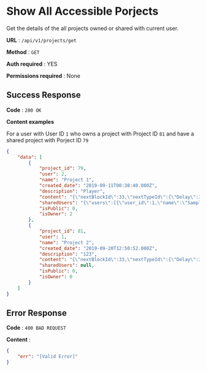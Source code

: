 # Show All Accessible Porjects

Get the details of the all projects owned or shared with current user.

**URL** : `/api/v1/projects/get`

**Method** : `GET`

**Auth required** : YES

**Permissions required** : None

## Success Response

**Code** : `200 OK`

**Content examples**

For a user with User ID `1` who owns a project with Project ID `81` and have a shared project with Porject ID `79`

```json
{
    "data": [
        {
            "project_id": 79,
            "user": 2,
            "name": "Project 1",
            "created_date": "2019-09-11T00:38:40.000Z",
            "description": "Player",
            "content": "{\"nextBlockId\":33,\"nextTypeId\":{\"Delay\":3,\"Transposer\":3,\"Pan\":3,\"Player\":4,\"SignalGen\":3,\"Speaker\":3,\"DirectInput\":2,\"Pitch\":3,\"VSTHost\":1,\"Routing\":3,\"Mixer\":3,\"Record\":3,\"Spectroscope\":2,\"Oscilloscope\":3,\"Envelope\":3,\"Filter\":3,\"Keyboard\":2,\"SamplePlayer\":2,\"Sequencer\":2},\"nowIn\":[],\"nowOut\":[],\"bs\":[]}",
            "sharedUsers": "{\"users\":[{\"user_id\":1,\"name\":\"Sample user 1\",\"email\":\"user1@welcome.com\"}]}",
            "isPublic": 0,
            "isOwner": 2
        },
        {
            "project_id": 81,
            "user": 1,
            "name": "Project 2",
            "created_date": "2019-09-20T12:50:52.000Z",
            "description": "123",
            "content": "{\"nextBlockId\":33,\"nextTypeId\":{\"Delay\":3,\"Transposer\":3,\"Pan\":3,\"Player\":4,\"SignalGen\":3,\"Speaker\":3,\"DirectInput\":2,\"Pitch\":3,\"VSTHost\":1,\"Routing\":3,\"Mixer\":3,\"Record\":3,\"Spectroscope\":2,\"Oscilloscope\":3,\"Envelope\":3,\"Filter\":3,\"Keyboard\":2,\"SamplePlayer\":2,\"Sequencer\":2},\"nowIn\":[],\"nowOut\":[],\"bs\":[]}",
            "sharedUsers": null,
            "isPublic": 0,
            "isOwner": 0
        }
    ]
}
```

## Error Response

**Code** : `400 BAD REQUEST`

**Content** :

```json
{
    "err": "[Valid Error]"
}
```